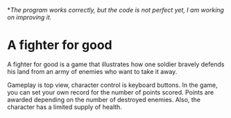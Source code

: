**The program works correctly, but the code is not perfect yet, I am working on improving it.*
# **A fighter for good**
A fighter for good is a game that illustrates how one soldier bravely defends his land from an army of enemies who want to take it away.

Gameplay is top view, character control is keyboard buttons.
In the game, you can set your own record for the number of points scored. Points are awarded depending on the number of destroyed enemies. Also, the character has a limited supply of health.
